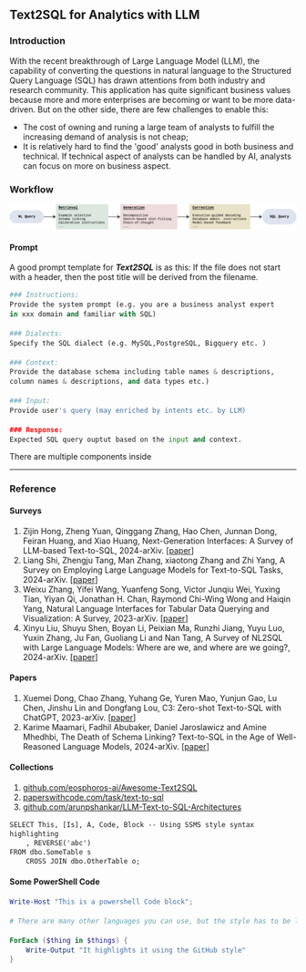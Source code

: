 ## Text2SQL for Analytics with LLM

### Introduction
With the recent breakthrough of Large Language Model (LLM), the capability of converting the questions in natural language to the Structured Query Language (SQL) has drawn attentions from both industry and research community. This application has quite significant business values because more and more enterprises are becoming or want to be more data-driven. But on the other side, there are few challenges to enable this:
* The cost of owning and runing a large team of analysts to fulfill the increasing demand of analysis is not cheap;
* It is relatively hard to find the 'good' analysts good in both business and technical. If technical aspect of analysts can be handled by AI, analysts can focus on more on business aspect.

### Workflow
![alt text](https://github.com/codingneo/codingneo.github.io/raw/main/_images/text2sql_flow.png "A typical Text2SQL workflow comparised of retrieval, generation and correction stages")

#### Prompt
A good prompt template for **_Text2SQL_** is as this:
If the file does not start with a header, then the post title will be derived from the filename.

```python
### Instructions:
Provide the system prompt (e.g. you are a business analyst expert
in xxx domain and familiar with SQL)

### Dialects:
Specify the SQL dialect (e.g. MySQL,PostgreSQL, Bigquery etc. )

### Context:
Provide the database schema including table names & descriptions,
column names & descriptions, and data types etc.)

### Input:
Provide user's query (may enriched by intents etc. by LLM)

### Response:
Expected SQL query ouptut based on the input and context.
```
There are multiple components inside

---

### Reference
#### Surveys
1. Zijin Hong, Zheng Yuan, Qinggang Zhang, Hao Chen, Junnan Dong, Feiran Huang, and Xiao Huang, Next-Generation Interfaces: A Survey of LLM-based Text-to-SQL, 2024-arXiv. [[paper](https://arxiv.org/html/2406.08426)]
2. Liang Shi, Zhengju Tang, Man Zhang, xiaotong Zhang and Zhi Yang, A Survey on Employing Large Language Models for Text-to-SQL Tasks, 2024-arXiv. [[paper](https://arxiv.org/pdf/2407.15186)]
3. Weixu Zhang, Yifei Wang, Yuanfeng Song, Victor Junqiu Wei, Yuxing Tian, Yiyan Qi, Jonathan H. Chan, Raymond Chi-Wing Wong and Haiqin Yang, Natural Language Interfaces for Tabular Data Querying and Visualization: A Survey, 2023-arXiv. [[paper](https://arxiv.org/abs/2310.17894)]
4. Xinyu Liu, Shuyu Shen, Boyan Li, Peixian Ma, Runzhi Jiang, Yuyu Luo, Yuxin Zhang, Ju Fan, Guoliang Li and Nan Tang, A Survey of NL2SQL with Large Language Models: Where are we, and where are we going?, 2024-arXiv. [[paper](https://arxiv.org/abs/2408.05109)]

#### Papers
1. Xuemei Dong, Chao Zhang, Yuhang Ge, Yuren Mao, Yunjun Gao, Lu Chen, Jinshu Lin and Dongfang Lou, C3: Zero-shot Text-to-SQL with ChatGPT, 2023-arXiv. [[paper](https://arxiv.org/pdf/2307.07306)]
2. Karime Maamari, Fadhil Abubaker, Daniel Jaroslawicz and Amine Mhedhbi, The Death of Schema Linking? Text-to-SQL in the Age of Well-Reasoned Language Models, 2024-arXiv. [[paper](https://arxiv.org/abs/2408.07702)]

#### Collections
1. [github.com/eosphoros-ai/Awesome-Text2SQL](https://github.com/eosphoros-ai/Awesome-Text2SQL)
2. [paperswithcode.com/task/text-to-sql](https://paperswithcode.com/task/text-to-sql)
3. [github.com/arunpshankar/LLM-Text-to-SQL-Architectures](https://github.com/arunpshankar/LLM-Text-to-SQL-Architectures)

```tsql
SELECT This, [Is], A, Code, Block -- Using SSMS style syntax highlighting
    , REVERSE('abc')
FROM dbo.SomeTable s
    CROSS JOIN dbo.OtherTable o;
```

#### Some PowerShell Code

```powershell
Write-Host "This is a powershell Code block";

# There are many other languages you can use, but the style has to be loaded first

ForEach ($thing in $things) {
    Write-Output "It highlights it using the GitHub style"
}
```
